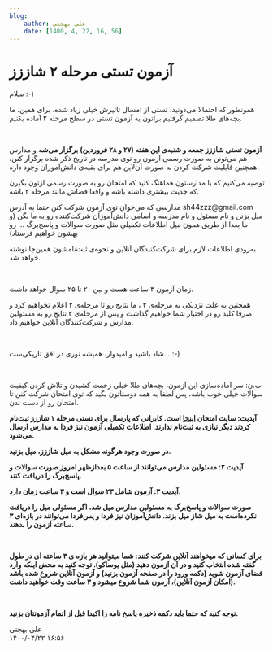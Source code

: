 ```yaml
---
blog:
    author: علی بهجتی
    date: [1400, 4, 22, 16, 56]
---
```

# آزمون تستی مرحله ۲ شاززز

<div class="cnt">
<p>سلام :-)</p>
<p>همونطور که احتمالا می‌دونید، تستی از امسال تاثیرش خیلی زیاد شده. برای همین، ما بچه‌های طلا تصمیم گرفتیم براتون یه آزمون تستی در سطح مرحله ۲ آماده بکنیم.</p>
<p><br/></p>
<p><b>آزمون تستی شاززز جمعه و شنبه‌ی این هفته (۲۷ و ۲۸ فروردین) برگزار می‌شه</b> و مدارس هم می‌تونن به صورت رسمی آزمون رو توی مدرسه در تاریخ ذکر شده برگزار کنن، همچنین قابلیت شرکت کردن به صورت آن‌لاین هم برای بقیه‌ی دانش‌آموزان وجود داره.</p>
<p>توصیه می‌کنیم که با مدارستون هماهنگ کنید که امتحان رو به صورت رسمی ازتون بگیرن که جدیت بیشتری داشته باشه و واقعا فضاش مانند مرحله ۲ باشه.</p>
<p>مدارسی که می‌خوان توی آزمون شرکت کنن حتما به آدرس sh44zzz@gmail.com میل بزنن و نام مسئول و نام مدرسه و اسامی دانش‌آموزان شرکت‌کننده رو به ما بگن (و ما بعدا از طریق همون میل اطلاعات تکمیلی مثل صورت سوالات و پاسخ‌برگ ... رو بهشون خواهیم فرستاد) </p>
<p>به‌زودی اطلاعات لازم برای شرکت‌کنندگان آنلاین و نحوه‌ی ثبت‌نامشون همین‌جا نوشته خواهد شد.</p>
<p><br/></p>
<p>زمان آزمون ۳ ساعت هست و بین ۲۰ تا ۲۵ سوال خواهد داشت.</p>
<p>همچنین به علت نزدیکی به مرحله‌ی ۲ ، ما نتایج رو تا مرحله‌ی ۲ اعلام نخواهیم کرد و صرفا کلید رو در اختیار شما خواهیم گذاشت و پس از مرحله‌ی ۲ نتایج رو به مسئولین مدارس و شرکت‌کنندگان آنلاین خواهیم داد.</p>
<p><br/></p>
<p>شاد باشید و امیدوار، همیشه نوری در افق تاریکی‌ست... :-)</p>
<p><br/></p>
<p>پ.ن: سر آماده‌سازی این آزمون، بچه‌های طلا خیلی زحمت کشیدن و تلاش کردن کیفیت سوالات خیلی خوب باشه، پس لطفا به همه دوستاتون بگید که توی امتحان شرکت کنن تا امتحان رو از دست ندن.</p>
<p><b>آپدیت:‌ سایت امتحان <a href="http://mcexam-sh44zzz.rhcloud.com">اینجا</a> است. کابرانی که پارسال برای تستی مرحله ۱ شاززز ثبت‌نام کردند دیگر نیازی به ثبت‌نام ندارند. اطلاعات تکمیلی آزمون نیز فردا به مدارس ارسال می‌شود.</b></p>
<p><b>در صورت وجود هرگونه مشکل به میل شاززز، میل بزنید.</b><br/></p>
<p><b>آپدیت ۲: مسئولین مدارس می‌توانند از ساعت ۵ بعدازظهر امروز صورت سوالات و پاسخ‌برگ را دریافت کنند.</b></p>
<p><b>آپدیت ۳: آزمون شامل ۲۳ سوال است و ۳ ساعت زمان دارد.</b></p>
<p><b>صورت سوالات و پاسخ‌برگ به مسئولین مدارس میل شد، اگر مسئولی میل را دریافت نکرده‌است به میل شاز میل بزند. دانش‌آموزان نیز فردا و پس‌فردا می‌توانند در بازه‌ای ۳ ساعته آزمون را بدهند.</b></p>
<p><b><br/></b></p>
<p><b>برای کسانی که میخواهند‌ آنلاین شرکت کنند:‌ شما میتوانید هر بازه ی ۳ ساعته ای در طول گفته شده انتخاب کنید و در آن آزمون دهید (مثل یوساکو). توجه کنید به محض اینکه وارد فضای آزمون شوید (دکمه ورود را در صفحه آزمون بزنید) و آزمون آنلاین شروع شده باشد (امکان آزمون آنلاین)، آزمون شما شروع میشود و ۳ ساعت وقت خواهید داشت.</b></p>
<p><b><br/></b></p>
<p><b>توجه کنید که حتما باید دکمه ذخیره پاسخ نامه را اکیدا قبل از اتمام آزمونتان بزنید.</b></p>
</div>

<div class="blog-info">
    <div class="blog-author">علی بهجتی</div>
    <div class="blog-date">۱۴۰۰/۰۴/۲۲ ۱۶:۵۶</div>
</div>


